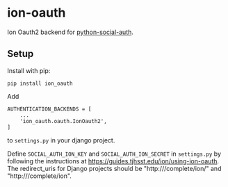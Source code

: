 # ion-oauth
Ion Oauth2 backend for [python-social-auth](https://github.com/python-social-auth/social-app-django).


Setup
-----

Install with pip:

```
pip install ion_oauth
```

Add
```
AUTHENTICATION_BACKENDS = [
    ...
    'ion_oauth.oauth.IonOauth2',
]
```
to `settings.py` in your django project.

Define `SOCIAL_AUTH_ION_KEY` and `SOCIAL_AUTH_ION_SECRET` in `settings.py` by following the instructions at https://guides.tjhsst.edu/ion/using-ion-oauth.
The redirect_uris for Django projects should be "http://<site-url>/complete/ion/" and "http://<site-url>/complete/ion".
